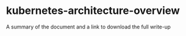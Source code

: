 # kubernetes-architecture-overview
A summary of the document and a link to download the full write-up
